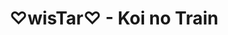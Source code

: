 ---
layout: videojs
title: ♡wisTar♡ - Koi no Train
category: mv
description: >+
    Music & Lyrics: Honoka Hirao
    
    Arrangement: TomoLow

    Translation by @sasori39883522
lang: en
subtitles: Wistar - Koi no Train.en.vtt
video_url: https://www.youtube.com/embed/EEu5P9IKE9k?si=Oxs_xKiHmOaD2ZYo&start=14289&end=14380
thumbnail: /images/koi-no-train.jpg
upload_date: 2024-06-23
---